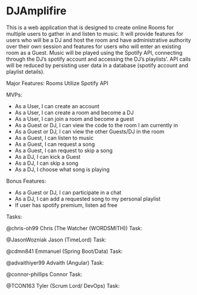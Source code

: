 # DJAmplifire


This is a web application that is designed to create online Rooms for multiple users to gather in and listen to music. It will provide features for users who will be a DJ and host the room and have administrative authority over their own session and features for users who will enter an existing room as a Guest. Music will be played using the Spotify API, connecting through the DJ’s spotify account and accessing the DJ’s playlists’. API calls will be reduced by persisting user data in a database (spotify account and playlist details).
 	
Major Features:
Rooms
Utilize Spotify API

MVPs:
 - As a User, I can create an account
 - As a User, I can create a room and become a DJ
 - As a User, I can join a room and become a guest
 - As a Guest or DJ, I can view the code to the room I am currently in
 - As a Guest or DJ, I can view the other Guests/DJ in the room
 - As a Guest, I can listen to music
 - As a Guest, I can request a song
 - As a Guest, I can request to skip a song
 - As a DJ, I can kick a Guest
 - As a DJ, I can skip a song
 - As a DJ, I choose what song is playing

Bonus Features:
 - As a Guest or DJ, I can participate in a chat
 - As a DJ, I can add a requested song to my personal playlist
 - If user has spotify premium, listen ad free


Tasks:

@chris-oh99 Chris (The Watcher (WORDSMITH)) Task:

@JasonWozniak Jason (TimeLord) Task:

@cdmn841 Emmanuel (Spring Boot/Data) Task:

@advaithiyer99 Advaith (Angular) Task:

@connor-phillips Connor Task:

@TCON163 Tyler (Scrum Lord/ DevOps) Task:
